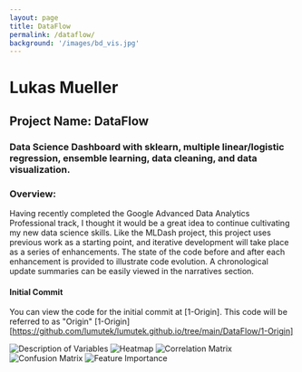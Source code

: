 ```yaml
---
layout: page
title: DataFlow
permalink: /dataflow/
background: '/images/bd_vis.jpg'
---
```

# Lukas Mueller

## Project Name: DataFlow

### Data Science Dashboard with sklearn, multiple linear/logistic regression, ensemble learning, data cleaning, and data visualization.

### Overview:
Having recently completed the Google Advanced Data Analytics Professional track, I thought it would be a great idea to continue cultivating my new data science skills.
Like the MLDash project, this project uses previous work as a starting point, and iterative development will take place as a series of enhancements. The state of the code 
before and after each enhancement is provided to illustrate code evolution. A chronological update summaries can be easily viewed in the narratives section.

#### Initial Commit
You can view the code for the initial commit at [1-Origin]. This code will be referred to as "Origin"
[1-Origin][https://github.com/lumutek/lumutek.github.io/tree/main/DataFlow/1-Origin]

![Description of Variables](gada_variables)
![Heatmap](gada_heatmap.jpg)
![Correlation Matrix](gada_corr_matrix.jpg)
![Confusion Matrix](gada_conf_matrix.jpg)
![Feature Importance](gada_feat_imp.jpg)
